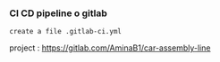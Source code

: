 ### CI CD pipeline o gitlab
    create a file .gitlab-ci.yml
 project : https://gitlab.com/AminaB1/car-assembly-line